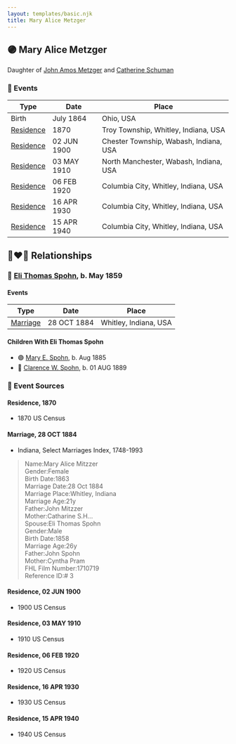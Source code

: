 ```yaml
---
layout: templates/basic.njk
title: Mary Alice Metzger
---
```

## 🟣 Mary Alice Metzger

Daughter of [John Amos Metzger](/people/2/28893894) and [Catherine Schuman](/people/3/39599940)

### 📆 Events

Type | Date | Place
------ | ------ | ------
Birth | July 1864 | Ohio, USA
[Residence](#event-68de889c-5ba7-4268-8b7b-3f2d5fc2da55) | 1870 | Troy Township, Whitley, Indiana, USA
[Residence](#event-b1597741-926c-4a34-a002-d4adff1934fe) | 02 JUN 1900 | Chester Township, Wabash, Indiana, USA
[Residence](#event-93efcdd1-edac-4617-ad8f-163b50ca1101) | 03 MAY 1910 | North Manchester, Wabash, Indiana, USA
[Residence](#event-8ef1c0fb-46cc-4230-b4ba-91f6ddbcf115) | 06 FEB 1920 | Columbia City, Whitley, Indiana, USA
[Residence](#event-2ea09c29-fa50-4310-bc5a-ac3b69d710cc) | 16 APR 1930 | Columbia City, Whitley, Indiana, USA
[Residence](#event-c229bbd1-2fc2-41c8-8eae-c8017e790615) | 15 APR 1940 | Columbia City, Whitley, Indiana, USA

## 👩‍❤️‍👨 Relationships

### 🔵 [Eli Thomas Spohn](/people/9/9010973), b. May 1859

#### Events

Type | Date | Place
------ | ------ | ------
[Marriage](#event-9252997e-098d-4fb4-be6c-9db1e0556bac) | 28 OCT 1884 | Whitley, Indiana, USA
#### Children With Eli Thomas Spohn
* 🟣 [Mary E. Spohn](/people/9/97921888), b. Aug 1885
* 🔵 [Clarence W. Spohn](/people/6/64811370), b. 01 AUG 1889
### 📰 Event Sources

#### <a id="event-68de889c-5ba7-4268-8b7b-3f2d5fc2da55"></a> Residence, 1870
* 1870 US Census

#### <a id="event-9252997e-098d-4fb4-be6c-9db1e0556bac"></a> Marriage, 28 OCT 1884
* Indiana, Select Marriages Index, 1748-1993
>   
  > Name:Mary Alice Mitzzer  
  > Gender:Female  
  > Birth Date:1863  
  > Marriage Date:28 Oct 1884  
  > Marriage Place:Whitley, Indiana  
  > Marriage Age:21y  
  > Father:John Mitzzer  
  > Mother:Catharine S.H...  
  > Spouse:Eli Thomas Spohn  
  > Gender:Male  
  > Birth Date:1858  
  > Marriage Age:26y  
  > Father:John Spohn  
  > Mother:Cyntha Pram  
  > FHL Film Number:1710719  
  > Reference ID:# 3

#### <a id="event-b1597741-926c-4a34-a002-d4adff1934fe"></a> Residence, 02 JUN 1900
* 1900 US Census

#### <a id="event-93efcdd1-edac-4617-ad8f-163b50ca1101"></a> Residence, 03 MAY 1910
* 1910 US Census

#### <a id="event-8ef1c0fb-46cc-4230-b4ba-91f6ddbcf115"></a> Residence, 06 FEB 1920
* 1920 US Census

#### <a id="event-2ea09c29-fa50-4310-bc5a-ac3b69d710cc"></a> Residence, 16 APR 1930
* 1930 US Census

#### <a id="event-c229bbd1-2fc2-41c8-8eae-c8017e790615"></a> Residence, 15 APR 1940
* 1940 US Census
